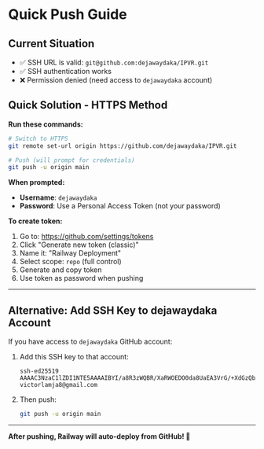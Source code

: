 # Quick Push Guide

## Current Situation
- ✅ SSH URL is valid: `git@github.com:dejawaydaka/IPVR.git`
- ✅ SSH authentication works
- ❌ Permission denied (need access to `dejawaydaka` account)

## Quick Solution - HTTPS Method

**Run these commands:**

```bash
# Switch to HTTPS
git remote set-url origin https://github.com/dejawaydaka/IPVR.git

# Push (will prompt for credentials)
git push -u origin main
```

**When prompted:**
- **Username**: `dejawaydaka`
- **Password**: Use a Personal Access Token (not your password)

**To create token:**
1. Go to: https://github.com/settings/tokens
2. Click "Generate new token (classic)"
3. Name it: "Railway Deployment"
4. Select scope: `repo` (full control)
5. Generate and copy token
6. Use token as password when pushing

---

## Alternative: Add SSH Key to dejawaydaka Account

If you have access to `dejawaydaka` GitHub account:

1. Add this SSH key to that account:
   ```
   ssh-ed25519 AAAAC3NzaC1lZDI1NTE5AAAAIBYI/a8R3zWQBR/XaRWOEDO0da8UaEA3VrG/+XdGzQbo victorlamja8@gmail.com
   ```

2. Then push:
   ```bash
   git push -u origin main
   ```

---

**After pushing, Railway will auto-deploy from GitHub! 🚀**

